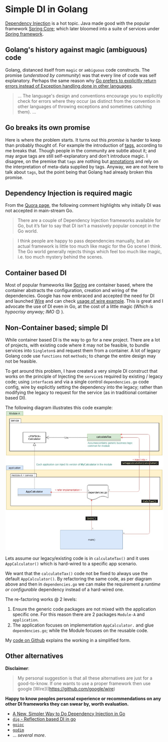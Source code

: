 # Simple DI in Golang

[Dependency Injection](https://en.wikipedia.org/wiki/Dependency_injection) is a hot topic. Java made good with the popular framework [Spring Core](https://docs.spring.io/spring-framework/docs/current/reference/html/core.html); which later bloomed into a suite of services under [Spring framework](https://spring.io/projects/spring-framework).

## Golang's history against magic (ambiguous) code
Golang, distanced itself from `magic` or `ambiguous` code constructs. The promise (*understood by community*) was that every line of code was self explanatory. Perhaps the same reason why [Go prefers to explicitly return errors instead of Exception handling done in other languages](https://blog.golang.org/error-handling-and-go#TOC_3.). 

> ... The language's design and conventions encourage you to explicitly check for errors where they occur (as distinct from the convention in other languages of throwing exceptions and sometimes catching them).  ...

## Go breaks its own promise
Here is where the problem starts. It turns out this *promise* is harder to keep  than probably thought of. For example the introduction of [tags](https://medium.com/golangspec/tags-in-golang-3e5db0b8ef3e), according to me breaks that. Though people in the community are subtle about it; and may argue tags are still self-explanatory and don't introduce magic. I disagree, on the premise that `tags` are nothing but [annotations](https://docs.oracle.com/javase/tutorial/java/annotations/) and rely on the interpretation of meta-data supplied by tags. Anyway, we are not here to talk about `tags`, but the point being that Golang had already broken this promise. 

## Dependency Injection is required magic
From the [Quora page](https://qr.ae/pGCVF0), the following comment highlights why initially DI was not accepted in main-stream Go.

>There are a couple of Dependency Injection frameworks available for Go, but it’s fair to say that DI isn't a massively popular concept in the Go world.

> I think people are happy to pass dependencies manually, but an actual framework is little too much like magic for the Go scene I think. The Go world generally rejects things which feel too much like magic, i.e. too much mystery behind the scenes.

## Container based DI
Most of popular frameworks like [Spring](https://spring.io/projects/spring-framework) are container based, where the container abstracts the configuration, creation and wiring of the dependencies. Google has now embraced and accepted the need for DI and launched [Wire](https://github.com/google/wire) and can check [usage of wire example](https://www.nerd.vision/post/dependency-injection-in-go). This is great and I advocate the use of DI even in Go, at the cost of a little magic (*Which is hypocrisy anyway; IMO* 😊 ).

## Non-Container based; simple DI
While container based DI is the way to go for a new project. There are a lot of projects, with existing code where it may not be feasible, to bundle services into `Singleton`s and request them from a container. A lot of legacy Golang code use `functions` not `methods`; to change the entire design may not be feasible.

To get around this problem, I have created a very simple DI construct that works on the principle of Injecting the `service`s required by existing / legacy code; using `interface`s and via a single control `dependencies.go`  code config, wire by explicitly setting the dependency into the legacy; rather than modifying the legacy to request for the service (as in traditional container based DI).

The following diagram illustrates this code example:
![Di-simple-golang-example.jpg](./res/Di-simple-golang-example.jpg)

Lets assume our legacy/existing code is in `calculateTax()` and it uses `AppCalculator()` which is hard-wired to a specific app scenario. 

We want that the `calculateTax()` code not be fixed to always use the default `AppCalculator()`. By refactoring the same code, as per diagram above and then in `dependencies.go` we can make the requirement a *runtime or configurable* dependency instead of a hard-wired one.

The re-factoring works @ 2 levels:
1. Ensure the generic code packages are not mixed with the application specific one. For this reason there are 2 packages `Module-A` and `application`.
1. The application focuses on implementation `AppCalculator.` and glue `dependencies.go`; while the Module focuses on the reusable code.

My [code on Github](https://github.com/ArjunDhar/scribbles/tree/master/DI-simple-GO) explains the working in a simplified form.

## Other alternatives

**Disclaimer**: 
> My personal suggestion is that all these alternatives are just for a good-to-know. If one wants to use a proper framework then use google [Wire]((https://github.com/google/wire)

**Happy to know peoples personal experience or recommendations on any other DI frameworks they can swear by, worth evaluation.**

* [A New, Simpler Way to Do Dependency Injection in Go](https://elliotchance.medium.com/a-new-simpler-way-to-do-dependency-injection-in-go-9e191bef50d5)
* [`dig` - Reflection based DI in go](https://github.com/uber-go/dig)
* [`goioc`](https://github.com/goioc/di)
* [`godim`](https://github.com/ekino/godim)
* ... *several more*.

